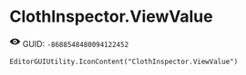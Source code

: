 # ClothInspector.ViewValue
![](/img/ClothInspector.ViewValue.png)
GUID: `-8688548480094122452`
```
EditorGUIUtility.IconContent("ClothInspector.ViewValue")
```
